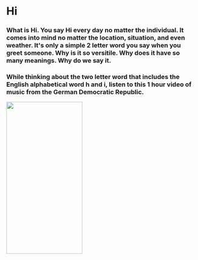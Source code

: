 # **Hi**

### What is Hi. You say Hi every day no matter the individual. It comes into mind no matter the location, situation, and even weather. It's only a simple 2 letter word you say when you greet someone. Why is it so versitile. Why does it have so many meanings. Why do we say it.
### While thinking about the two letter word that includes the English alphabetical word h and i, listen to this 1 hour video of music from the German Democratic Republic.

<img src="https://www.google.com/url?sa=i&url=https%3A%2F%2Fwww.youtube.com%2Fwatch%3Fv%3DlQh2edWiyQs&psig=AOvVaw2wwoEWO3391gmFAeD_xdVm&ust=1594788896597000&source=images&cd=vfe&ved=0CAIQjRxqFwoTCIj35Pb5y-oCFQAAAAAdAAAAABAD" data-canonical-src="https://www.youtube.com/watch?v=FExnNyMF0_4" width="200" height="400" />
